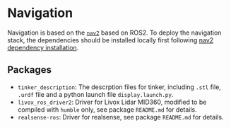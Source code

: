 # Navigation

Navigation is based on the [`nav2`](https://navigation.ros.org/) based on ROS2. To deploy the navigation stack, the dependencies should be installed locally first following [nav2 dependency installation](https://navigation.ros.org/getting_started/index.html).

## Packages

- `tinker_description`: The descrption files for tinker, including `.stl` file, `.urdf` file and a python launch file `display.launch.py`.
- `livox_ros_driver2`: Driver for Livox Lidar MID360, modified to be compiled with `humble` only, see package `README.md` for details.
- `realsense-ros`: Driver for realsense, see package `README.md` for details.
